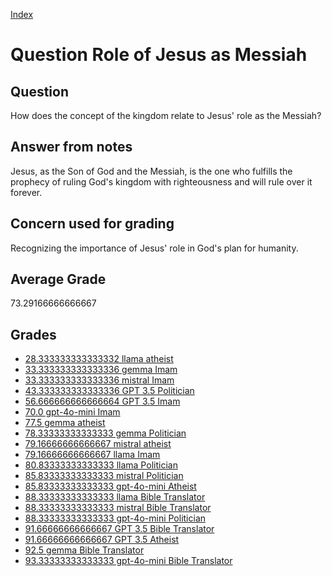 
[Index](../../index.md)
# Question Role of Jesus as Messiah
## Question
How does the concept of the kingdom relate to Jesus' role as the Messiah?

## Answer from notes
Jesus, as the Son of God and the Messiah, is the one who fulfills the prophecy of ruling God's kingdom with righteousness and will rule over it forever.

## Concern used for grading
Recognizing the importance of Jesus' role in God's plan for humanity.

## Average Grade
73.29166666666667

## Grades
 * [28.333333333333332 llama atheist](../answers/llama_atheist/Role_of_Jesus_as_Messiah.md)
 * [33.333333333333336 gemma Imam](../answers/gemma_Imam/Role_of_Jesus_as_Messiah.md)
 * [33.333333333333336 mistral Imam](../answers/mistral_Imam/Role_of_Jesus_as_Messiah.md)
 * [43.333333333333336 GPT 3.5 Politician](../answers/GPT_3.5_Politician/Role_of_Jesus_as_Messiah.md)
 * [56.666666666666664 GPT 3.5 Imam](../answers/GPT_3.5_Imam/Role_of_Jesus_as_Messiah.md)
 * [70.0 gpt-4o-mini Imam](../answers/gpt-4o-mini_Imam/Role_of_Jesus_as_Messiah.md)
 * [77.5 gemma atheist](../answers/gemma_atheist/Role_of_Jesus_as_Messiah.md)
 * [78.33333333333333 gemma Politician](../answers/gemma_Politician/Role_of_Jesus_as_Messiah.md)
 * [79.16666666666667 mistral atheist](../answers/mistral_atheist/Role_of_Jesus_as_Messiah.md)
 * [79.16666666666667 llama Imam](../answers/llama_Imam/Role_of_Jesus_as_Messiah.md)
 * [80.83333333333333 llama Politician](../answers/llama_Politician/Role_of_Jesus_as_Messiah.md)
 * [85.83333333333333 mistral Politician](../answers/mistral_Politician/Role_of_Jesus_as_Messiah.md)
 * [85.83333333333333 gpt-4o-mini Atheist](../answers/gpt-4o-mini_Atheist/Role_of_Jesus_as_Messiah.md)
 * [88.33333333333333 llama Bible Translator](../answers/llama_Bible_Translator/Role_of_Jesus_as_Messiah.md)
 * [88.33333333333333 mistral Bible Translator](../answers/mistral_Bible_Translator/Role_of_Jesus_as_Messiah.md)
 * [88.33333333333333 gpt-4o-mini Politician](../answers/gpt-4o-mini_Politician/Role_of_Jesus_as_Messiah.md)
 * [91.66666666666667 GPT 3.5 Bible Translator](../answers/GPT_3.5_Bible_Translator/Role_of_Jesus_as_Messiah.md)
 * [91.66666666666667 GPT 3.5 Atheist](../answers/GPT_3.5_Atheist/Role_of_Jesus_as_Messiah.md)
 * [92.5 gemma Bible Translator](../answers/gemma_Bible_Translator/Role_of_Jesus_as_Messiah.md)
 * [93.33333333333333 gpt-4o-mini Bible Translator](../answers/gpt-4o-mini_Bible_Translator/Role_of_Jesus_as_Messiah.md)
